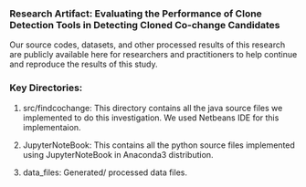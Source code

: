 ### Research Artifact: Evaluating the Performance of Clone Detection Tools in Detecting Cloned Co-change Candidates

Our source codes, datasets, and other processed results of this research are publicly available here for researchers and practitioners to help continue and reproduce the results of this study.

### Key Directories: 
1. src/findcochange: This directory contains all the java source files we implemented to do this investigation. We used Netbeans IDE for this implementaion. 

2. JupyterNoteBook: This contains all the python source files implemented using JupyterNoteBook in Anaconda3 distribution. 

3. data_files: Generated/ processed data files.  

